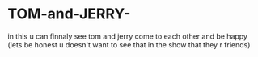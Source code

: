 # TOM-and-JERRY-
in this u can finnaly see tom and jerry come to each other and be happy (lets be honest u doesn't want to see that in the show that they r friends)
